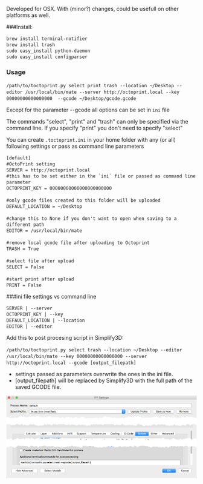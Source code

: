 Developed for OSX. With (minor?) changes, could be usefull on other platforms as well.

###Install:

```
brew install terminal-notifier
brew install trash
sudo easy_install python-daemon
sudo easy_install configparser
```

### Usage

`/path/to/toctoprint.py select print trash --location ~/Desktop --editor /usr/local/bin/mate --server http://octoprint.local --key 00000000000000000  --gcode ~/Desktop/gcode.gcode`

Except for the parameter --gcode all options can be set in `ini` file

The commands "select", "print" and "trash" can only be specified via the command line. If you specify "print" you don't need to specify "select"

You can create `.toctoprint.ini` in your home folder with any (or all) following settings or pass as command line parameters

```
[default]
#OctoPrint setting
SERVER = http://octoprint.local
#this has to be set either in the `ini` file or passed as command line parameter
OCTOPRINT_KEY = 00000000000000000000000

#only gcode files created to this folder will be uploaded
DEFAULT_LOCATION = ~/Desktop

#change this to None if you don't want to open when saving to a different path
EDITOR = /usr/local/bin/mate

#remove local gcode file after uploading to Octoprint
TRASH = True

#select file after upload
SELECT = False 

#start print after upload
PRINT = False 
```

###ini file settings vs command line

```
SERVER | --server
OCTOPRINT_KEY | --key
DEFAULT_LOCATION | --location 
EDITOR | --editor
```

Add this to post procesing script in Simplify3D:

`/path/to/toctoprint.py select trash --location ~/Desktop --editor /usr/local/bin/mate --key 00000000000000000 --server http://octoprint.local --gcode [output_filepath]`

- settings passed as parameters overwrite the ones in the ini file.
- [output_filepath] will be replaced by Simplify3D with the full path of the saved GCODE file.


![screenshot](screenshot_1.png)

